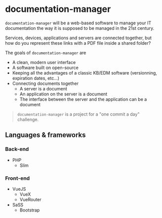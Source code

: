 # documentation-manager  
`documentation-manager` will be a web-based software to manage your IT documentation the way it is supposed to be managed in the 21st century. 

Services, devices, applications and servers are connected together, but how do you represent these links with a PDF file inside a shared folder? 

The goals of `documentation-manager` are

- A clean, modern user interface
- A software built on open-source
- Keeping all the advantages of a classic KB/EDM software (versionning, expiration dates, etc...)
- Connecting documents together
    - A server is a document
    - An application on the server is a document
    - The interface between the server and the application can be a document


> `documentation-manager` is a project for a "one commit a day" challenge.

## Languages & frameworks
### Back-end
- PHP
    - Slim
### Front-end
- VueJS
    - VueX
    - VueRouter
- SaSS
    - Bootstrap
